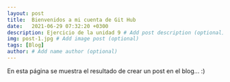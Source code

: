 ```yaml
---
layout: post
title:  Bienvenidos a mi cuenta de Git Hub
date:   2021-06-29 07:32:20 +0300
description: Ejercicio de la unidad 9 # Add post description (optional)
img: post-1.jpg # Add image post (optional)
tags: [Blog]
author: # Add name author (optional)
---
```


En esta página se muestra el resultado de crear un post en el blog... :)